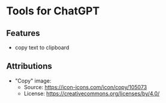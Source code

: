 # Tools for ChatGPT

## Features
- copy text to clipboard

## Attributions
- "Copy" image: 
    - Source: https://icon-icons.com/icon/copy/105073
    - License: https://creativecommons.org/licenses/by/4.0/
